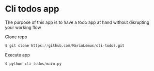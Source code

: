 # Cli todos app

The purpose of this app is to have a todo app at hand without disrupting your working flow

Clone repo
```py 
$ git clone https://github.com/MarioLemus/cli-todos.git
```

Execute app
```py
$ python cli-todos/main.py 
```
```
```
```




```
